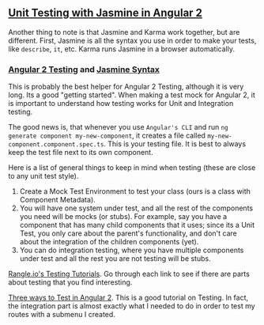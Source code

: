 ## [Unit Testing with Jasmine in Angular 2](https://medium.com/google-developer-experts/angular-2-unit-testing-with-jasmine-defe20421584#.vyvvifdbw)
Another thing to note is that Jasmine and Karma work together, but are different. First, Jasmine is all the syntax you 
use in order to make your tests, like `describe`, `it`, etc. Karma runs Jasmine in a browser automatically.

### [Angular 2 Testing](https://angular.io/docs/ts/latest/guide/testing.html) and [Jasmine Syntax](https://jasmine.github.io/2.5/introduction)
This is probably the best helper for Angular 2 Testing, although it is very long. Its a good "getting started". When 
making a test mock for Angular 2, it is important to understand how testing works for Unit and Integration 
testing.

The good news is, that whenever you use `Angular's CLI` and run `ng generate component my-new-component`, it creates a 
file called `my-new-component.component.spec.ts`. This is your testing file. It is best to always keep the test file 
next to its own component.

Here is a list of general things to keep in mind when testing (these are close to any unit test style).

1. Create a Mock Test Environment to test your class (ours is a class with Component Metadata).
2. You will have one system under test, and all the rest of the components you need will be mocks (or stubs). 
For example, say you have a component that has many child components that it uses; since its a Unit Test,
you only care about the parent's functionality, and don't care about the integration of the children components (yet).
3. You can do integration testing, where you have multiple components under test and all the rest you are not testing 
will be stubs.

[Rangle.io's Testing Tutorials](https://angular-2-training-book.rangle.io/handout/testing/). Go through each link to see
if there are parts about testing that you find interesting.

[Three ways to Test in Angular 2](https://vsavkin.com/three-ways-to-test-angular-2-components-dcea8e90bd8d#.rpvgrm77h). 
This is a good tutorial on Testing. In fact, the integration part is almost exactly what I needed to do in order to test
my routes with a submenu I created.




